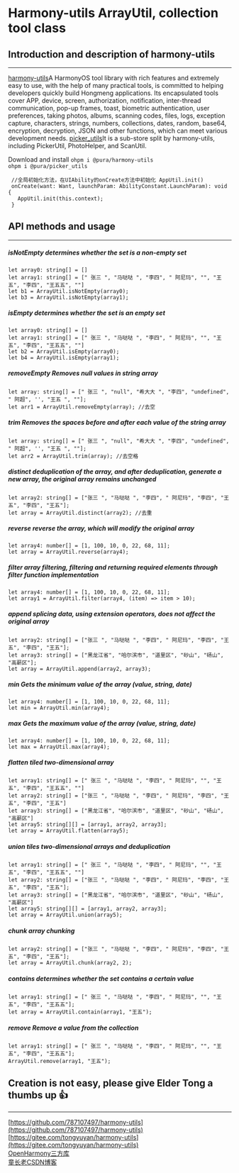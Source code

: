 # Harmony-utils ArrayUtil, collection tool class

## Introduction and description of harmony-utils

------
[harmony-utils](https://ohpm.openharmony.cn/#/cn/detail/@pura%2Fharmony-utils)A HarmonyOS tool library with rich features and extremely easy to use, with the help of many practical tools, is committed to helping developers quickly build Hongmeng applications. Its encapsulated tools cover APP, device, screen, authorization, notification, inter-thread communication, pop-up frames, toast, biometric authentication, user preferences, taking photos, albums, scanning codes, files, logs, exception capture, characters, strings, numbers, collections, dates, random, base64, encryption, decryption, JSON and other functions, which can meet various development needs.
[picker_utils](https://ohpm.openharmony.cn/#/cn/detail/@pura%2Fpicker_utils)It is a sub-store split by harmony-utils, including PickerUtil, PhotoHelper, and ScanUtil.

Download and install
`ohpm i @pura/harmony-utils`  
`ohpm i @pura/picker_utils`

 ```
  //全局初始化方法，在UIAbility的onCreate方法中初始化 AppUtil.init()
  onCreate(want: Want, launchParam: AbilityConstant.LaunchParam): void {
    AppUtil.init(this.context);
  }
 ```

## API methods and usage

------

##### isNotEmpty determines whether the set is a non-empty set

```
let array0: string[] = []
let array1: string[] = [" 张三 ", "马哒哒 ", "李四", " 阿尼玛", "", "王五", "李四", "王五五", ""]
let b1 = ArrayUtil.isNotEmpty(array0);
let b3 = ArrayUtil.isNotEmpty(array1);
```

##### isEmpty determines whether the set is an empty set

```
let array0: string[] = []
let array1: string[] = [" 张三 ", "马哒哒 ", "李四", " 阿尼玛", "", "王五", "李四", "王五五", ""]
let b2 = ArrayUtil.isEmpty(array0);
let b4 = ArrayUtil.isEmpty(array1);
```

##### removeEmpty Removes null values ​​in string array

```
let array: string[] = [" 张三 ", "null", "希大大 ", "李四", "undefined", " 阿超", '', "王五 ", ""];
let arr1 = ArrayUtil.removeEmpty(array); //去空
```

##### trim Removes the spaces before and after each value of the string array

```
let array: string[] = [" 张三 ", "null", "希大大 ", "李四", "undefined", " 阿超", '', "王五 ", ""];
let arr2 = ArrayUtil.trim(array); //去空格
```

##### distinct deduplication of the array, and after deduplication, generate a new array, the original array remains unchanged

```
let array2: string[] = ["张三 ", "马哒哒 ", "李四", " 阿尼玛", "李四", "王五", "李四", "王五"];
let array = ArrayUtil.distinct(array2); //去重
```

##### reverse reverse the array, which will modify the original array

```
let array4: number[] = [1, 100, 10, 0, 22, 68, 11];
let array = ArrayUtil.reverse(array4);
```

##### filter array filtering, filtering and returning required elements through filter function implementation

```
let array4: number[] = [1, 100, 10, 0, 22, 68, 11];
let array1 = ArrayUtil.filter(array4, (item) => item > 10);
```

##### append splicing data, using extension operators, does not affect the original array

```
let array2: string[] = ["张三 ", "马哒哒 ", "李四", " 阿尼玛", "李四", "王五", "李四", "王五"];
let array3: string[] = ["黑龙江省", "哈尔滨市", "道里区", "砂山", "砀山", "高薪区"];
let array = ArrayUtil.append(array2, array3);
```

##### min Gets the minimum value of the array (value, string, date)

```
let array4: number[] = [1, 100, 10, 0, 22, 68, 11];
let min = ArrayUtil.min(array4);
```

##### max Gets the maximum value of the array (value, string, date)

```
let array4: number[] = [1, 100, 10, 0, 22, 68, 11];
let max = ArrayUtil.max(array4);
```

##### flatten tiled two-dimensional array

```
let array1: string[] = [" 张三 ", "马哒哒 ", "李四", " 阿尼玛", "", "王五", "李四", "王五五", ""]
let array2: string[] = ["张三 ", "马哒哒 ", "李四", " 阿尼玛", "李四", "王五", "李四", "王五"]
let array3: string[] = ["黑龙江省", "哈尔滨市", "道里区", "砂山", "砀山", "高薪区"]
let array5: string[][] = [array1, array2, array3];
let array = ArrayUtil.flatten(array5);
```

##### union tiles two-dimensional arrays and deduplication

```
let array1: string[] = [" 张三 ", "马哒哒 ", "李四", " 阿尼玛", "", "王五", "李四", "王五五", ""]
let array2: string[] = ["张三 ", "马哒哒 ", "李四", " 阿尼玛", "李四", "王五", "李四", "王五"];
let array3: string[] = ["黑龙江省", "哈尔滨市", "道里区", "砂山", "砀山", "高薪区"]
let array5: string[][] = [array1, array2, array3];
let array = ArrayUtil.union(array5);
```

##### chunk array chunking

```
let array2: string[] = ["张三 ", "马哒哒 ", "李四", " 阿尼玛", "李四", "王五", "李四", "王五"];
let array = ArrayUtil.chunk(array2, 2);
```

##### contains determines whether the set contains a certain value

```
let array1: string[] = [" 张三 ", "马哒哒 ", "李四", " 阿尼玛", "", "王五", "李四", "王五五"];
let array = ArrayUtil.contain(array1, "王五");
```

##### remove Remove a value from the collection

```
let array1: string[] = [" 张三 ", "马哒哒 ", "李四", " 阿尼玛", "", "王五", "李四", "王五五"];
ArrayUtil.remove(array1, "王五");
```

## Creation is not easy, please give Elder Tong a thumbs up 👍

------
[https://github.com/787107497/harmony-utils](https://github.com/787107497/harmony-utils)   
[https://gitee.com/tongyuyan/harmony-utils](https://gitee.com/tongyuyan/harmony-utils)   
[OpenHarmony三方库](https://ohpm.openharmony.cn/#/cn/detail/@pura%2Fharmony-utils)   
[童长老CSDN博客](https://blog.csdn.net/qq_32922545)   
   

